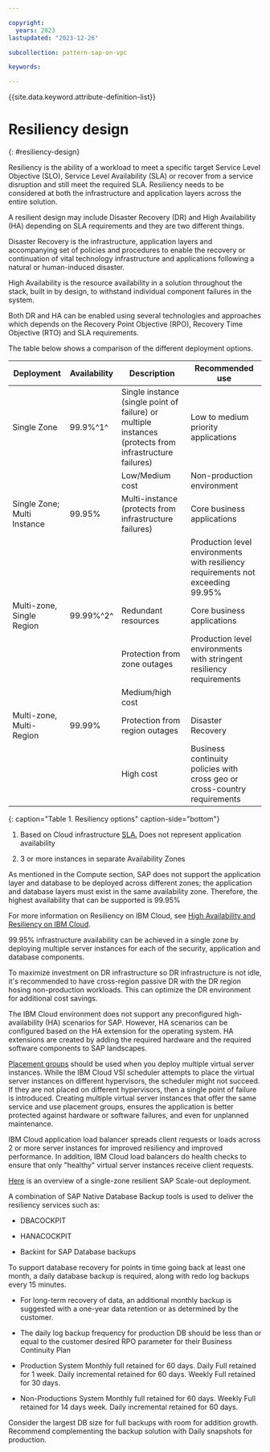 ```yaml
---

copyright:
  years: 2023
lastupdated: "2023-12-26"

subcollection: pattern-sap-on-vpc

keywords:

---
```


{{site.data.keyword.attribute-definition-list}}

# Resiliency design
{: #resiliency-design}

Resiliency is the ability of a workload to meet a specific target Service Level Objective (SLO), Service Level Availability (SLA) or recover from a service disruption and still meet the required SLA. Resiliency needs to be considered at both the infrastructure and application layers across the entire solution.

A resilient design may include Disaster Recovery (DR) and High Availability (HA) depending on SLA requirements and they are two different things.

Disaster Recovery is the infrastructure, application layers and accompanying set of policies and procedures to enable the recovery or continuation of vital technology infrastructure and applications following a natural or human-induced disaster.

High Availability is the resource availability in a solution throughout the stack, built in by design, to withstand individual component failures in the system.

Both DR and HA can be enabled using several technologies and approaches which depends on the Recovery Point Objective (RPO), Recovery Time Objective (RTO) and SLA requirements.

The table below shows a comparison of the different deployment options.

| Deployment    | Availability | Description   | Recommended use   |
|------------------|------------------|------------------|------------------|
| Single Zone                 | 99.9%^1^        |Single instance (single point of failure) or multiple instances (protects from infrastructure failures) |Low to medium priority applications                                             |
|                             |                 |Low/Medium cost                                                                                         |Non-production environment                                                      |
| Single Zone; Multi Instance | 99.95%          |Multi-instance (protects from infrastructure failures)                                                  |Core business applications                                                      |
|                             |                 |                                                                                                            |Production level environments with resiliency requirements not exceeding 99.95% |
| Multi-zone, Single Region   | 99.99%^2^       |Redundant resources                                                                                     |Core business applications                                                      |
|                             |                 |Protection from zone outages                                                                            |Production level environments with stringent resiliency requirements
|                             |                 |Medium/high cost                                                                                        |                                                                                    |
| Multi-zone, Multi-Region    | 99.99%          |Protection from region outages                                                                          |Disaster Recovery
|                             |                 |High cost                                                                                               |Business continuity policies with cross geo or cross-country requirements       |
{: caption="Table 1. Resiliency options" caption-side="bottom"}

1.  Based on Cloud infrastructure [SLA.](https://www.ibm.com/support/customer/csol/terms/?id=i126-9268&lc=en#detail-document) Does not represent application availability

2.  3 or more instances in separate Availability Zones

As mentioned in the Compute section, SAP does not support the application layer and database to be deployed across different zones; the application and database layers must exist in the same availability zone. Therefore, the highest availability that can be supported is 99.95%

For more information on Resiliency on IBM Cloud, see [High Availability and Resiliency on IBM Cloud](https://cloud.ibm.com/docs/ha-infrastructure?topic=ha-infrastructure-landing-about-ha-dr-backup).

99.95% infrastructure availability can be achieved in a single zone by deploying multiple server instances for each of the security, application and database components.

To maximize investment on DR infrastructure so DR infrastructure is not idle, it's recommended to have cross-region passive DR with the DR region hosing non-production workloads. This can optimize the DR environment for additional cost savings.

The IBM Cloud environment does not support any preconfigured high-availability (HA) scenarios for SAP. However, HA scenarios can be configured based on the HA extension for the operating system. HA extensions are created by adding the required hardware and the required software components to SAP landscapes.

[Placement groups](https://cloud.ibm.com/docs/vpc?topic=vpc-about-placement-groups-for-vpc) should be used when you deploy multiple virtual server instances. While the IBM Cloud VSI scheduler attempts to place the virtual server instances on different hypervisors, the scheduler might not succeed. If they are not placed on different hypervisors, then a single point of failure is introduced. Creating multiple virtual server instances that offer the same service and use placement groups, ensures the application is better protected against hardware or software failures, and even for unplanned maintenance.

IBM Cloud application load balancer spreads client requests or loads across 2 or more server instances for improved resiliency and improved performance. In addition, IBM Cloud load balancers do health checks to ensure that only \"healthy\" virtual server instances receive client requests.

[Here](https://cloud.ibm.com/docs/sap?topic=sap-refarch-hana-scaleout#network-layout-for-scale-out-configurations-2) is an overview of a single-zone resilient SAP Scale-out deployment.

A combination of SAP Native Database Backup tools is used to deliver the resiliency services such as:

-   DBACOCKPIT

-   HANACOCKPIT

-   Backint for SAP Database backups

To support database recovery for points in time going back at least one month, a daily database backup is required, along with redo log backups every 15 minutes.

-   For long-term recovery of data, an additional monthly backup is suggested with a one-year data retention or as determined by the customer.

-   The daily log backup frequency for production DB should be less than or equal to the customer desired RPO parameter for their Business Continuity Plan

-   Production System Monthly full retained for 60 days. Daily Full retained for 1 week. Daily incremental retained for 60 days. Weekly Full retained for 30 days.

-   Non-Productions System Monthly full retained for 60 days. Weekly Full retained for 14 days week. Daily incremental retained for 60 days.

Consider the largest DB size for full backups with room for addition growth. Recommend complementing the backup solution with Daily snapshots for production.

